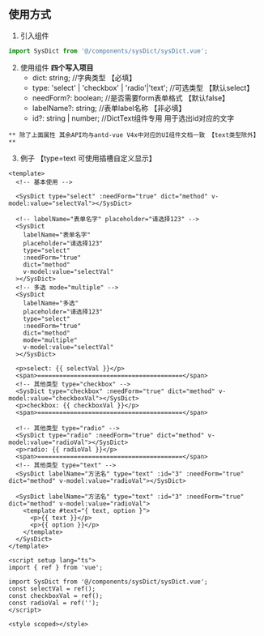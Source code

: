 ## 使用方式
1. 引入组件
```js
import SysDict from '@/components/sysDict/sysDict.vue';
```

2. 使用组件
  **四个写入项目**
     - dict: string;                                   //字典类型  【必填】
     - type: 'select' | 'checkbox' | 'radio'|'text';   //可选类型  【默认select】
     - needForm?: boolean;                             //是否需要form表单格式 【默认false】
     - labelName?: string;                             //表单label名称 【非必填】
     - id?: string | number;                           //DictText组件专用 用于选出id对应的文字

`** 除了上面属性 其余API均与antd-vue V4x中对应的UI组件文档一致 【text类型除外】 **`


3. 例子 【type=text 可使用插槽自定义显示】
```vue
<template>
  <!-- 基本使用 -->

  <SysDict type="select" :needForm="true" dict="method" v-model:value="selectVal"></SysDict>

  <!-- labelName="表单名字" placeholder="请选择123" -->
  <SysDict
    labelName="表单名字"
    placeholder="请选择123"
    type="select"
    :needForm="true"
    dict="method"
    v-model:value="selectVal"
  ></SysDict>
  <!-- 多选 mode="multiple" -->
  <SysDict
    labelName="多选"
    placeholder="请选择123"
    type="select"
    :needForm="true"
    dict="method"
    mode="multiple"
    v-model:value="selectVal"
  ></SysDict>

  <p>select: {{ selectVal }}</p>
  <span>========================================</span>
  <!-- 其他类型 type="checkbox" -->
  <SysDict type="checkbox" :needForm="true" dict="method" v-model:value="checkboxVal"></SysDict>
  <p>checkbox: {{ checkboxVal }}</p>
  <span>========================================</span>

  <!-- 其他类型 type="radio" -->
  <SysDict type="radio" :needForm="true" dict="method" v-model:value="radioVal"></SysDict>
  <p>radio: {{ radioVal }}</p>
  <span>========================================</span>
  <!-- 其他类型 type="text" -->
  <SysDict labelName="方法名" type="text" :id="3" :needForm="true" dict="method" v-model:value="radioVal"></SysDict>

  <SysDict labelName="方法名" type="text" :id="3" :needForm="true" dict="method" v-model:value="radioVal">
    <template #text="{ text, option }">
      <p>{{ text }}</p>
      <p>{{ option }}</p>
    </template>
  </SysDict>
</template>

<script setup lang="ts">
import { ref } from 'vue';

import SysDict from '@/components/sysDict/sysDict.vue';
const selectVal = ref();
const checkboxVal = ref();
const radioVal = ref('');
</script>

<style scoped></style>

```